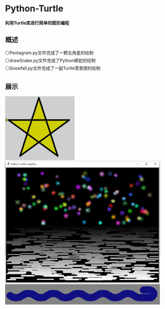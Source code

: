 # Python-Turtle
**利用Turtle库进行简单的图形编程**

## 概述
  ⚪Pentagram.py文件完成了一颗五角星的绘制  
  ⚪drawSnake.py文件完成了Python蟒蛇的绘制  
  ⚪Snowfall.py文件完成了一副Turtle雪景图的绘制
## 展示
![image](https://github.com/daladida/Python-Turtle/blob/main/images/%E4%BA%94%E8%A7%92%E6%98%9F.png)![image](https://github.com/daladida/Python-Turtle/blob/main/images/Turtle%E9%9B%AA%E6%99%AF.png)
![image](https://github.com/daladida/Python-Turtle/blob/main/images/Python%E8%9F%92%E8%9B%87.png)
